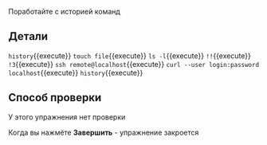 Поработайте с историей команд

## Детали

`history`{{execute}}
`touch file`{{execute}}
`ls -l`{{execute}}
`!!`{{execute}}
`!3`{{execute}}
`ssh remote@localhost`{{execute}}
`curl --user login:password localhost`{{execute}}
`history`{{execute}}




## Способ проверки

У этого упражнения нет проверки

Когда вы нажмёте **Завершить** - упражнение закроется